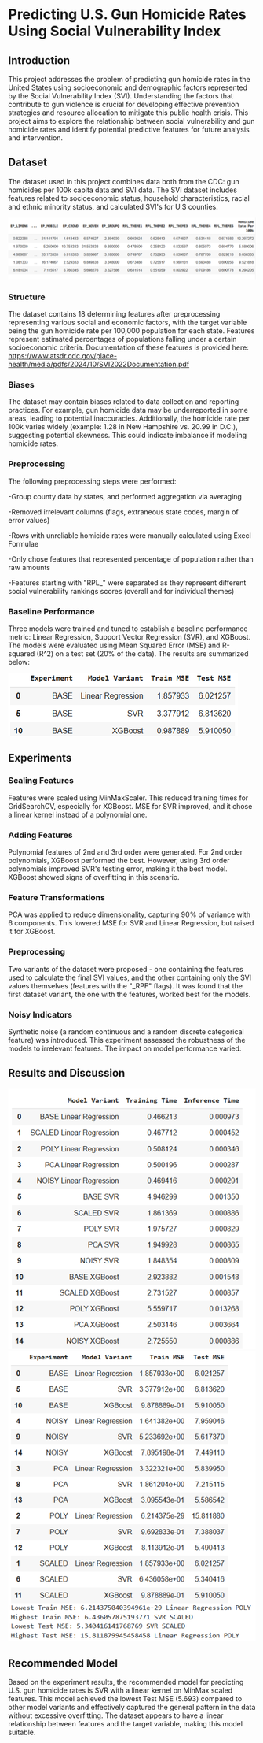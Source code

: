 
# Predicting U.S. Gun Homicide Rates Using Social Vulnerability Index
## Introduction
This project addresses the problem of predicting gun homicide rates in the United States using socioeconomic and demographic factors represented by the Social Vulnerability Index (SVI). Understanding the factors that contribute to gun violence is crucial for developing effective prevention strategies and resource allocation to mitigate this public health crisis. This project aims to explore the relationship between social vulnerability and gun homicide rates and identify potential predictive features for future analysis and intervention.

## Dataset
The dataset used in this project combines data both from the CDC: gun homicides per 100k capita data and SVI data. The SVI dataset includes features related to socioeconomic status, household characteristics, racial and ethnic minority status, and calculated SVI's for U.S counties.

![screenshot](images/capdata.PNG)

### Structure
The dataset contains 18 determining features after preprocessing representing various social and economic factors, with the target variable being the gun homicide rate per 100,000 population for each state. Features represent estimated percentages of populations falling under a certain socioeconomic criteria. Documentation of these features is provided here: https://www.atsdr.cdc.gov/place-health/media/pdfs/2024/10/SVI2022Documentation.pdf

### Biases
The dataset may contain biases related to data collection and reporting practices. For example, gun homicide data may be underreported in some areas, leading to potential inaccuracies.  Additionally, the homicide rate per 100k varies widely (example: 1.28 in New Hampshire vs. 20.99 in D.C.), suggesting potential skewness. This could indicate imbalance if modeling homicide rates.

### Preprocessing
The following preprocessing steps were performed:

-Group county data by states, and performed aggregation via averaging

-Removed irrelevant columns (flags, extraneous state codes, margin of error values)

-Rows with unreliable homicide rates were manually calculated using Execl Formulae

-Only chose features that represented percentage of population rather than raw amounts

-Features starting with "RPL_" were separated as they represent different social vulnerability rankings scores (overall and for individual themes)

### Baseline Performance
Three models were trained and tuned to establish a baseline performance metric: Linear Regression, Support Vector Regression (SVR), and XGBoost. The models were evaluated using Mean Squared Error (MSE) and R-squared (R^2) on a test set (20% of the data). The results are summarized below:

![screenshot](images/capbase.PNG)

## Experiments
### Scaling Features
Features were scaled using MinMaxScaler. This reduced training times for GridSearchCV, especially for XGBoost. MSE for SVR improved, and it chose a linear kernel instead of a polynomial one.

### Adding Features
Polynomial features of 2nd and 3rd order were generated. For 2nd order polynomials, XGBoost performed the best. However, using 3rd order polynomials improved SVR's testing error, making it the best model. XGBoost showed signs of overfitting in this scenario.

### Feature Transformations
PCA was applied to reduce dimensionality, capturing 90% of variance with 6 components. This lowered MSE for SVR and Linear Regression, but raised it for XGBoost.

### Preprocessing
Two variants of the dataset were proposed - one containing the features used to calculate the final SVI values, and the other containing only the SVI values themselves (features with the "_RPF" flags). It was found that the first dataset variant,
the one with the features, worked best for the models.

### Noisy Indicators
Synthetic noise (a random continuous and a random discrete categorical feature) was introduced. This experiment assessed the robustness of the models to irrelevant features. The impact on model performance varied.

## Results and Discussion
![screenshot](images/captimes.PNG)
![screenshot](images/capresult.PNG)
## Recommended Model
Based on the experiment results, the recommended model for predicting U.S. gun homicide rates is SVR with a linear kernel on MinMax scaled features. This model achieved the lowest Test MSE (5.693) compared to other model variants and effectively captured the general pattern in the data without excessive overfitting. The dataset appears to have a linear relationship between features and the target variable, making this model suitable.
